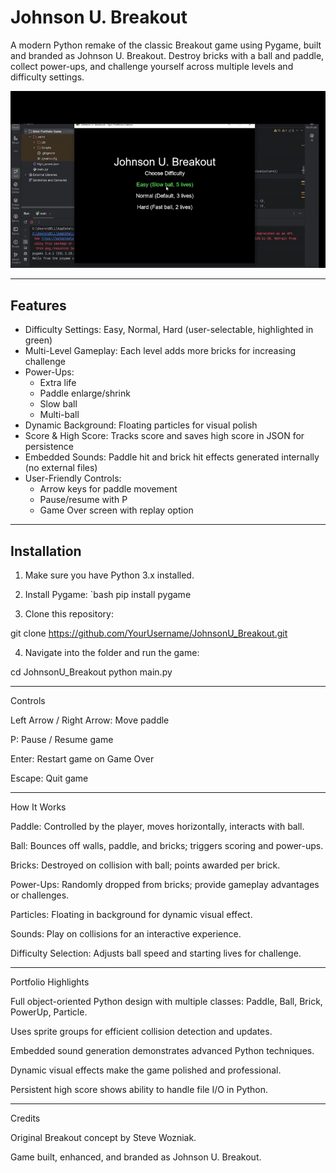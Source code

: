 # Johnson U. Breakout

A modern Python remake of the classic Breakout game using Pygame, built and branded as Johnson U. Breakout. Destroy bricks with a ball and paddle, collect power-ups, and challenge yourself across multiple levels and difficulty settings.

![Demo](demo.gif)

---

## Features

- Difficulty Settings: Easy, Normal, Hard (user-selectable, highlighted in green)
- Multi-Level Gameplay: Each level adds more bricks for increasing challenge
- Power-Ups:
  - Extra life
  - Paddle enlarge/shrink
  - Slow ball
  - Multi-ball
- Dynamic Background: Floating particles for visual polish
- Score & High Score: Tracks score and saves high score in JSON for persistence
- Embedded Sounds: Paddle hit and brick hit effects generated internally (no external files)
- User-Friendly Controls:
  - Arrow keys for paddle movement
  - Pause/resume with P
  - Game Over screen with replay option

---

## Installation

1. Make sure you have Python 3.x installed.
2. Install Pygame:
   `bash
   pip install pygame

3. Clone this repository:

git clone https://github.com/YourUsername/JohnsonU_Breakout.git


4. Navigate into the folder and run the game:

cd JohnsonU_Breakout
python main.py




---

Controls

Left Arrow / Right Arrow: Move paddle

P: Pause / Resume game

Enter: Restart game on Game Over

Escape: Quit game



---

How It Works

Paddle: Controlled by the player, moves horizontally, interacts with ball.

Ball: Bounces off walls, paddle, and bricks; triggers scoring and power-ups.

Bricks: Destroyed on collision with ball; points awarded per brick.

Power-Ups: Randomly dropped from bricks; provide gameplay advantages or challenges.

Particles: Floating in background for dynamic visual effect.

Sounds: Play on collisions for an interactive experience.

Difficulty Selection: Adjusts ball speed and starting lives for challenge.



---

Portfolio Highlights

Full object-oriented Python design with multiple classes: Paddle, Ball, Brick, PowerUp, Particle.

Uses sprite groups for efficient collision detection and updates.

Embedded sound generation demonstrates advanced Python techniques.

Dynamic visual effects make the game polished and professional.

Persistent high score shows ability to handle file I/O in Python.



---

Credits

Original Breakout concept by Steve Wozniak.

Game built, enhanced, and branded as Johnson U. Breakout.